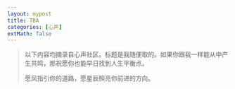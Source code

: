 ```yaml
---
layout: mypost
title: TBA
categories: [心声]
extMath: false
---
```


> 以下内容均摘录自心声社区。标题是我随便取的。如果你跟我一样能从中产生共鸣，那祝愿你也能早日找到人生平衡点。
> 
>  愿风指引你的道路，愿星辰照亮你前进的方向。



